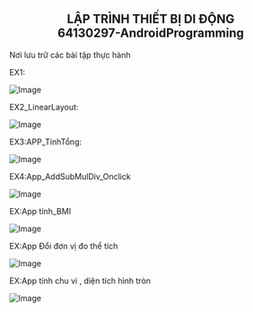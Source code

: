 <h2 align="center">LẬP TRÌNH THIẾT BỊ DI ĐỘNG<br>64130297-AndroidProgramming</h2>
Nơi lưu trữ các bài tập thực hành


EX1:

![Image](https://github.com/user-attachments/assets/e828a219-f981-41ef-a554-b2ea931a4ad8)

EX2_LinearLayout:


![Image](https://github.com/user-attachments/assets/05bf16dd-32ab-4a6f-bbbe-2765ba41c7db)


EX3:APP_TínhTổng:

![Image](https://github.com/user-attachments/assets/0ec01dd4-8b8b-422b-9310-ce70267d5a7c)


EX4:App_AddSubMulDiv_Onclick


![Image](https://github.com/user-attachments/assets/a9b31aa6-8ef6-4495-8cbb-09c2dfc785f2)


EX:App tính_BMI


![Image](https://github.com/user-attachments/assets/5ba2029c-5f0e-4b2d-9e64-2f3e110ff024)


EX:App Đổi đơn vị đo thể tích


![Image](https://github.com/user-attachments/assets/656eade2-6bab-49e9-a904-46de54209e69)


EX:App tính chu vi , diện tích hình tròn


![Image](https://github.com/user-attachments/assets/a3d3d6de-6aeb-4853-be5d-f0fa0047914f)



